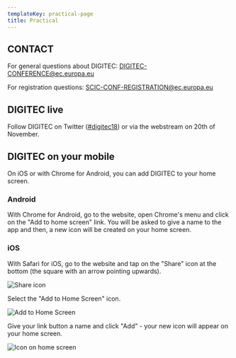 ```yaml
---
templateKey: practical-page
title: Practical
---
```

## CONTACT

For general questions about DIGITEC:  [DIGITEC-CONFERENCE@ec.europa.eu](<mailto: DIGITEC-CONFERENCE@ec.europa.eu>)

For registration questions: [SCIC-CONF-REGISTRATION@ec.europa.eu](<mailto: SCIC-CONF-REGISTRATION@ec.europa.eu>)

## DIGITEC live

Follow DIGITEC on Twitter ([\#digitec18](https://twitter.com/hashtag/digitec16)) or via the webstream on 20th of November.

## DIGITEC on your mobile

On iOS or with Chrome for Android, you can add DIGITEC to your home screen.

### Android

With Chrome for Android, go to the website, open Chrome's menu and click on the "Add to home screen" link. You will be asked to give a name to the app and then, a new icon will be created on your home screen.

### iOS

With Safari for iOS, go to the website and tap on the "Share" icon at the bottom (the square with an arrow pointing upwards).

![Share icon](./ios1.jpg)

Select the "Add to Home Screen" icon.

![Add to Home Screen](./ios2.jpg)

Give your link button a name and click "Add" - your new icon will appear on your home screen.

![Icon on home screen](./ios3.jpg)
